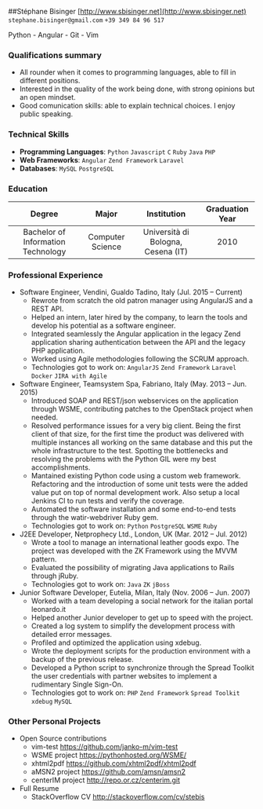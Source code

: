 ##Stéphane Bisinger
[http://www.sbisinger.net](http://www.sbisinger.net) `stephane.bisinger@gmail.com` `+39 349 84 96 517`

Python - Angular - Git - Vim

### Qualifications summary
* All rounder when it comes to programming languages, able to fill in different positions.
* Interested in the quality of the work being done, with strong opinions but an open mindset.
* Good comunication skills: able to explain technical choices. I enjoy public speaking.


### Technical Skills
* **Programming Languages**: `Python` `Javascript` `C` `Ruby` `Java` `PHP` 
* **Web Frameworks**: `Angular` `Zend Framework` `Laravel` 
* **Databases**: `MySQL` `PostgreSQL` 

### Education
 Degree | Major | Institution | Graduation Year
:--:|:--:|:--:|:--:
Bachelor of Information Technology | Computer Science | Università di Bologna, Cesena (IT) | 2010


### Professional Experience
* Software Engineer, Vendini, Gualdo Tadino, Italy (Jul. 2015 – Current)
    - Rewrote from scratch the old patron manager using AngularJS and a REST API.
    - Helped an intern, later hired by the company, to learn the tools and develop his potential as a software engineer.
    - Integrated seamlessly the Angular application in the legacy Zend application sharing authentication between the API and the legacy PHP application.
    - Worked using Agile methodologies following the SCRUM approach.
    - Technologies got to work on: `AngularJS` `Zend Framework` `Laravel` `Docker` `JIRA with Agile` 
* Software Engineer, Teamsystem Spa, Fabriano, Italy (May. 2013 – Jun. 2015)
    - Introduced SOAP and REST/json webservices on the application through WSME, contributing patches to the OpenStack project when needed.
    - Resolved performance issues for a very big client. Being the first client of that size, for the first time the product was delivered with multiple instances all working on the same database and this put the whole infrastructure to the test. Spotting the bottlenecks and resolving the problems with the Python GIL were my best accomplishments.
    - Mantained existing Python code using a custom web framework. Refactoring and the introduction of some unit tests were the added value put on top of normal development work. Also setup a local Jenkins CI to run tests and verify the coverage.
    - Automated the software installation and some end-to-end tests through the watir-webdriver Ruby gem.
    - Technologies got to work on: `Python` `PostgreSQL` `WSME` `Ruby` 
* J2EE Developer, Netprophecy Ltd., London, UK (Mar. 2012 – Jul. 2012)
    - Wrote a tool to manage an international leather goods expo. The project was developed with the ZK Framework using the MVVM pattern.
    - Evaluated the possibility of migrating Java applications to Rails through jRuby.
    - Technologies got to work on: `Java` `ZK` `jBoss` 
* Junior Software Developer, Eutelia, Milan, Italy (Nov. 2006 – Jun. 2007)
    - Worked with a team developing a social network for the italian portal leonardo.it
    - Helped another Junior developer to get up to speed with the project.
    - Created a log system to simplify the development process with detailed error messages.
    - Profiled and optimized the application using xdebug.
    - Wrote the deployment scripts for the production environment with a backup of the previous release.
    - Developed a Python script to synchronize through the Spread Toolkit the user credentials with partner websites to implement a rudimentary Single Sign-On.
    - Technologies got to work on: `PHP` `Zend Framework` `Spread Toolkit` `xdebug` `MySQL` 

### Other Personal Projects
* Open Source contributions
    - vim-test https://github.com/janko-m/vim-test
    - WSME project https://pythonhosted.org/WSME/
    - xhtml2pdf https://github.com/xhtml2pdf/xhtml2pdf
    - aMSN2 project https://github.com/amsn/amsn2
    - centerIM project http://repo.or.cz/centerim.git
* Full Resume
    - StackOverflow CV http://stackoverflow.com/cv/stebis







